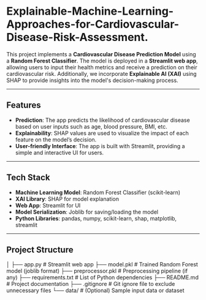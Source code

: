 # Explainable-Machine-Learning-Approaches-for-Cardiovascular-Disease-Risk-Assessment.


This project implements a **Cardiovascular Disease Prediction Model** using a **Random Forest Classifier**. The model is deployed in a **Streamlit web app**, allowing users to input their health metrics and receive a prediction on their cardiovascular risk. Additionally, we incorporate **Explainable AI (XAI)** using SHAP to provide insights into the model's decision-making process.

---

## Features

- **Prediction**: The app predicts the likelihood of cardiovascular disease based on user inputs such as age, blood pressure, BMI, etc.
- **Explainability**: SHAP values are used to visualize the impact of each feature on the model’s decision.
- **User-friendly Interface**: The app is built with Streamlit, providing a simple and interactive UI for users.

---

## Tech Stack

- **Machine Learning Model**: Random Forest Classifier (scikit-learn)
- **XAI Library**: SHAP for model explanation
- **Web App**: Streamlit for UI
- **Model Serialization**: Joblib for saving/loading the model
- **Python Libraries**: pandas, numpy, scikit-learn, shap, matplotlib, streamlit

---

## Project Structure


│
├── app.py                   # Streamlit web app
├── model.pkl                # Trained Random Forest model (joblib format)
├── preprocessor.pkl         # Preprocessing pipeline (if any)
├── requirements.txt         # List of Python dependencies
├── README.md                # Project documentation
├── .gitignore               # Git ignore file to exclude unnecessary files
└── data/                    # (Optional) Sample input data or dataset
